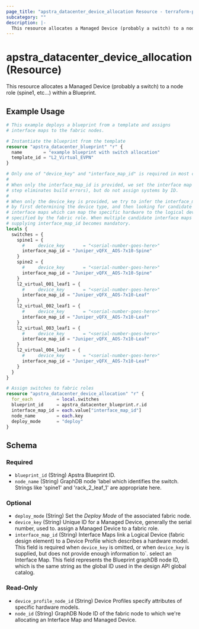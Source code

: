 ```yaml
---
page_title: "apstra_datacenter_device_allocation Resource - terraform-provider-apstra"
subcategory: ""
description: |-
  This resource allocates a Managed Device (probably a switch) to a node role (spine1, etc...) within a Blueprint.
---
```


# apstra_datacenter_device_allocation (Resource)

This resource allocates a Managed Device (probably a switch) to a node role (spine1, etc...) within a Blueprint.

## Example Usage

```terraform
# This example deploys a blueprint from a template and assigns
# interface maps to the fabric nodes.

# Instantiate the blueprint from the template
resource "apstra_datacenter_blueprint" "r" {
  name        = "example blueprint with switch allocation"
  template_id = "L2_Virtual_EVPN"
}

# Only one of "device_key" and "interface_map_id" is required in most cases.
#
# When only the interface_map_id is provided, we set the interface map (this
# step eliminates build errors), but do not assign systems by ID.
#
# When only the device_key is provided, we try to infer the interface_map_id
# by first determining the device type, and then looking for candidate
# interface maps which can map the specific hardware to the logical device
# specified by the fabric role. When multiple candidate interface maps exist
# supplying interface_map_id becomes mandatory.
locals {
  switches = {
    spine1 = {
      #     device_key       = "<serial-number-goes-here>"
      interface_map_id = "Juniper_vQFX__AOS-7x10-Spine"
    }
    spine2 = {
      #     device_key       = "<serial-number-goes-here>"
      interface_map_id = "Juniper_vQFX__AOS-7x10-Spine"
    }
    l2_virtual_001_leaf1 = {
      #     device_key       = "<serial-number-goes-here>"
      interface_map_id = "Juniper_vQFX__AOS-7x10-Leaf"
    }
    l2_virtual_002_leaf1 = {
      #     device_key       = "<serial-number-goes-here>"
      interface_map_id = "Juniper_vQFX__AOS-7x10-Leaf"
    }
    l2_virtual_003_leaf1 = {
      #     device_key       = "<serial-number-goes-here>"
      interface_map_id = "Juniper_vQFX__AOS-7x10-Leaf"
    }
    l2_virtual_004_leaf1 = {
      #     device_key       = "<serial-number-goes-here>"
      interface_map_id = "Juniper_vQFX__AOS-7x10-Leaf"
    }
  }
}

# Assign switches to fabric roles
resource "apstra_datacenter_device_allocation" "r" {
  for_each         = local.switches
  blueprint_id     = apstra_datacenter_blueprint.r.id
  interface_map_id = each.value["interface_map_id"]
  node_name        = each.key
  deploy_mode      = "deploy"
}
```

<!-- schema generated by tfplugindocs -->
## Schema

### Required

- `blueprint_id` (String) Apstra Blueprint ID.
- `node_name` (String) GraphDB node 'label which identifies the switch. Strings like 'spine1' and 'rack_2_leaf_1' are appropriate here.

### Optional

- `deploy_mode` (String) Set the *Deploy Mode* of the associated fabric node.
- `device_key` (String) Unique ID for a Managed Device, generally the serial number, used to. assign a Managed Device to a fabric role.
- `interface_map_id` (String) Interface Maps link a Logical Device (fabric design element) to a Device Profile which describes a hardware model. This field is required when `device_key` is omitted, or when `device_key` is supplied, but does not provide enough information to`. select an Interface Map. This field represents the Blueprint graphDB node ID, which is the same string as the global ID used in the design API global catalog.

### Read-Only

- `device_profile_node_id` (String) Device Profiles specify attributes of specific hardware models.
- `node_id` (String) GraphDB Node ID of the fabric node to which we're allocating an Interface Map and Managed Device.
